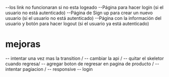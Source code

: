 --los link no funcionaran si no esta logeado
--Página para hacer login (si el usuario no está autenticado)
--Página de Sign up para crear un nuevo usuario (si el usuario no está autenticado)
--Página con la información del usuario y botón para hacer logout (si el usuario ya está autenticado)

# mejoras

-- intentar una vez mas la transition \/
-- cambiar la api \/
-- quitar el skeletor cuando regresa\/
-- agregar boton de regresar en pagina de producto \/
-- intentar pagiacion \/
-- responsive
-- login
